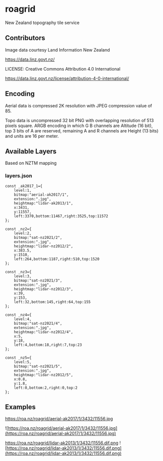 # roagrid
New Zealand topography tile service

## Contributors

Image data courtesy Land Information New Zealand

https://data.linz.govt.nz/

LICENSE: Creative Commons Attribution 4.0 International

https://data.linz.govt.nz/license/attribution-4-0-international/

## Encoding

Aerial data is compressed 2K resolution with JPEG compression value of 85.

Topo data is uncompressed 32 bit PNG with overlapping resolution of 513 pixels square. ARGB encoding in which G B channels are Altitude (16 bit), top 3 bits of A are reserved, remaining A and R channels are Height (13 bits) and units are 16 per meter.

## Available Layers

Based on NZTM mapping

### layers.json

```
const _ak2017_1={
	level:1,
	bitmap:"aerial-ak2017/1",
	extension:".jpg",
	heightmap:"lidar-ak2013/1",
	x:3431,
	y:11557,
	left:3370,bottom:11467,right:3525,top:11572
};

const _nz2={
	level:2,
	bitmap:"sat-nz2021/2",
	extension:".jpg",
	heightmap:"lidar-nz2012/2",
	x:383.5,
	y:1510,
	left:264,bottom:1187,right:510,top:1520
};

const _nz3={
	level:3,
	bitmap:"sat-nz2021/3",
	extension:".jpg",
	heightmap:"lidar-nz2012/3",
	x:39,
	y:153,
	left:32,bottom:145,right:64,top:155
};

const _nz4={
	level:4,
	bitmap:"sat-nz2021/4",
	extension:".jpg",
	heightmap:"lidar-nz2012/4",
	x:5,
	y:18,
	left:4,bottom:18,right:7,top:23
};

const _nz5={
	level:5,
	bitmap:"sat-nz2021/5",
	extension:".jpg",
	heightmap:"lidar-nz2012/5",
	x:0.8,
	y:1.8,
	left:0,bottom:2,right:0,top:2
};
```

## Examples

https://roa.nz/roagrid/aerial-ak2017/1/3432/11556.jpg

![https://roa.nz/roagrid/aerial-ak2017/1/3432/11556.jpg](https://roa.nz/roagrid/aerial-ak2017/1/3432/11556.jpg)

https://roa.nz/roagrid/lidar-ak2013/1/3432/11556.dif.png
![https://roa.nz/roagrid/lidar-ak2013/1/3432/11556.dif.png](https://roa.nz/roagrid/lidar-ak2013/1/3432/11556.dif.png)

